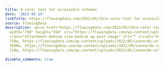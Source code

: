 ```yaml
---
title: A color tool for accessible schemes
date: '2022-05-19'
linkTitle: https://flowingdata.com/2022/05/19/a-color-tool-for-accessible-schemes/
source: FlowingData
description: <p><a href="https://flowingdata.com/2022/05/19/a-color-tool-for-accessible-schemes/"><img
  width="750" height="554" src="https://flowingdata.com/wp-content/uploads/2022/05/Leonardo-color-750x554.png"
  class="attachment-medium size-medium wp-post-image" alt="" srcset="https://flowingdata.com/wp-content/uploads/2022/05/Leonardo-color-750x554.png
  750w, https://flowingdata.com/wp-content/uploads/2022/05/Leonardo-color-1090x806.png
  1090w, https://flowingdata.com/wp-content/uploads/2022/05/Leonardo-color-210x155.png
  210w, https://flowingdata.com/wp-content/uploads/2022/05/Leonardo-color-768x568.png
  ...
disable_comments: true
---
```

<p><a href="https://flowingdata.com/2022/05/19/a-color-tool-for-accessible-schemes/"><img width="750" height="554" src="https://flowingdata.com/wp-content/uploads/2022/05/Leonardo-color-750x554.png" class="attachment-medium size-medium wp-post-image" alt="" srcset="https://flowingdata.com/wp-content/uploads/2022/05/Leonardo-color-750x554.png 750w, https://flowingdata.com/wp-content/uploads/2022/05/Leonardo-color-1090x806.png 1090w, https://flowingdata.com/wp-content/uploads/2022/05/Leonardo-color-210x155.png 210w, https://flowingdata.com/wp-content/uploads/2022/05/Leonardo-color-768x568.png ...
